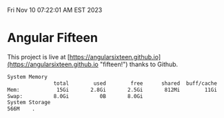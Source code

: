 Fri Nov 10 07:22:01 AM EST 2023

# Angular Fifteen


This project is live at [https://angularsixteen.github.io](https://angularsixteen.github.io "fifteen!") thanks to Github.

```bash
System Memory
               total        used        free      shared  buff/cache   available
Mem:            15Gi       2.8Gi       2.5Gi       812Mi        11Gi        12Gi
Swap:          8.0Gi          0B       8.0Gi
System Storage
566M	.
